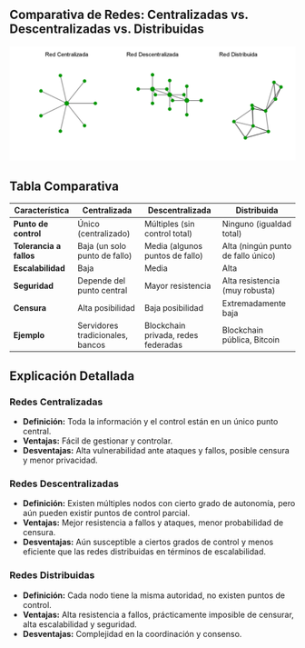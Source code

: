 ## **Comparativa de Redes: Centralizadas vs. Descentralizadas vs. Distribuidas**

![redes](https://raw.githubusercontent.com/AppsDevsLeon/Revista_blockchain/refs/heads/main/Day15/Images/r1.png)

## **Tabla Comparativa**

| Característica             | Centralizada                      | Descentralizada                      | Distribuida                          |
|----------------------------|-----------------------------------|--------------------------------------|--------------------------------------|
| **Punto de control**       | Único (centralizado)              | Múltiples (sin control total)        | Ninguno (igualdad total)             |
| **Tolerancia a fallos**    | Baja (un solo punto de fallo)     | Media (algunos puntos de fallo)      | Alta (ningún punto de fallo único)   |
| **Escalabilidad**          | Baja                              | Media                                | Alta                                 |
| **Seguridad**              | Depende del punto central         | Mayor resistencia                    | Alta resistencia (muy robusta)       |
| **Censura**                | Alta posibilidad                  | Baja posibilidad                     | Extremadamente baja                  |
| **Ejemplo**                | Servidores tradicionales, bancos  | Blockchain privada, redes federadas  | Blockchain pública, Bitcoin          |

## **Explicación Detallada**

### Redes Centralizadas
- **Definición:** Toda la información y el control están en un único punto central.
- **Ventajas:** Fácil de gestionar y controlar.
- **Desventajas:** Alta vulnerabilidad ante ataques y fallos, posible censura y menor privacidad.

### Redes Descentralizadas
- **Definición:** Existen múltiples nodos con cierto grado de autonomía, pero aún pueden existir puntos de control parcial.
- **Ventajas:** Mejor resistencia a fallos y ataques, menor probabilidad de censura.
- **Desventajas:** Aún susceptible a ciertos grados de control y menos eficiente que las redes distribuidas en términos de escalabilidad.

### Redes Distribuidas
- **Definición:** Cada nodo tiene la misma autoridad, no existen puntos de control.
- **Ventajas:** Alta resistencia a fallos, prácticamente imposible de censurar, alta escalabilidad y seguridad.
- **Desventajas:** Complejidad en la coordinación y consenso.



